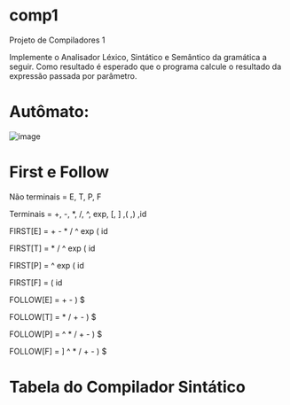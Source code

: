 # comp1
Projeto de Compiladores 1 

  Implemente o Analisador Léxico, Sintático e Semântico da gramática a seguir. 
  Como resultado é esperado que o programa calcule o resultado da expressão passada por parâmetro.

# Autômato: 

![image](https://user-images.githubusercontent.com/67402140/175380225-f753a2d7-2c4e-423c-a8f8-78aed7b0cbea.png)

# First e Follow
Não terminais =  E, T, P, F

Terminais = +, -, *, /, ^, exp, [, ] ,( ,) ,id
 
FIRST[E] = + - * / ^ exp ( id

FIRST[T] = * / ^ exp ( id  

FIRST[P] = ^ exp ( id  

FIRST[F] = ( id
 
FOLLOW[E] = + - ) $

FOLLOW[T] = * / + - ) $

FOLLOW[P] = ^ * / + - ) $

FOLLOW[F] = ] ^ * / + - ) $


# Tabela do Compilador Sintático

